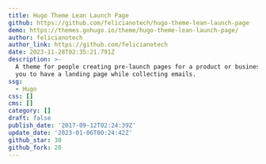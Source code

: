 ```yaml
---
title: Hugo Theme Lean Launch Page
github: https://github.com/felicianotech/hugo-theme-lean-launch-page
demo: https://themes.gohugo.io/theme/hugo-theme-lean-launch-page/
author: felicianotech
author_link: https://github.com/felicianotech
date: 2023-11-28T02:35:21.791Z
description: >-
  A theme for people creating pre-launch pages for a product or business. Allows
  you to have a landing page while collecting emails.
ssg:
  - Hugo
css: []
cms: []
category: []
draft: false
publish_date: '2017-09-12T02:24:39Z'
update_date: '2023-01-06T00:24:42Z'
github_star: 30
github_fork: 20
---
```

